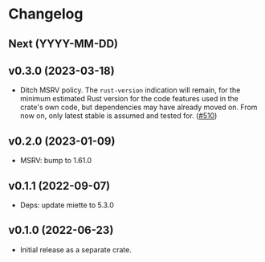 # Changelog

## Next (YYYY-MM-DD)

## v0.3.0 (2023-03-18)

- Ditch MSRV policy. The `rust-version` indication will remain, for the minimum estimated Rust version for the code features used in the crate's own code, but dependencies may have already moved on. From now on, only latest stable is assumed and tested for. ([#510](https://github.com/watchexec/watchexec/pull/510))

## v0.2.0 (2023-01-09)

- MSRV: bump to 1.61.0

## v0.1.1 (2022-09-07)

- Deps: update miette to 5.3.0

## v0.1.0 (2022-06-23)

- Initial release as a separate crate.
